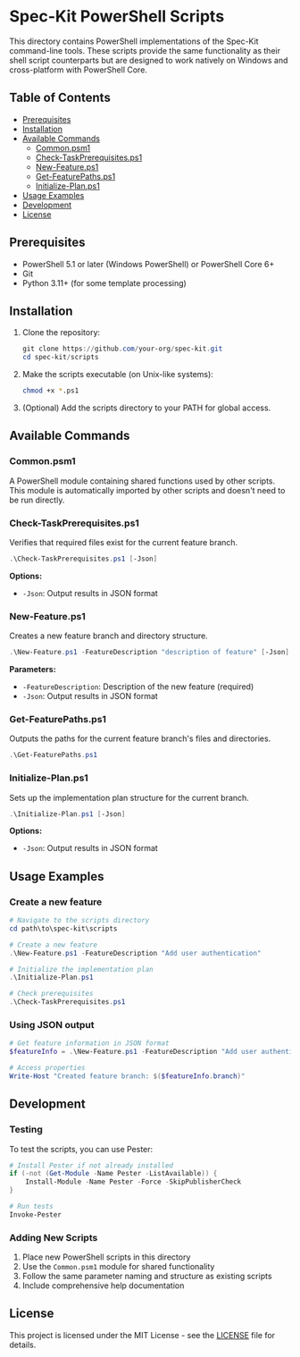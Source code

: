 # Spec-Kit PowerShell Scripts

This directory contains PowerShell implementations of the Spec-Kit command-line tools. These scripts provide the same functionality as their shell script counterparts but are designed to work natively on Windows and cross-platform with PowerShell Core.

## Table of Contents

- [Prerequisites](#prerequisites)
- [Installation](#installation)
- [Available Commands](#available-commands)
  - [Common.psm1](#commonpsm1)
  - [Check-TaskPrerequisites.ps1](#check-taskprerequisitesps1)
  - [New-Feature.ps1](#new-featureps1)
  - [Get-FeaturePaths.ps1](#get-featurepathsps1)
  - [Initialize-Plan.ps1](#initialize-planps1)
- [Usage Examples](#usage-examples)
- [Development](#development)
- [License](#license)

## Prerequisites

- PowerShell 5.1 or later (Windows PowerShell) or PowerShell Core 6+
- Git
- Python 3.11+ (for some template processing)

## Installation

1. Clone the repository:
   ```powershell
   git clone https://github.com/your-org/spec-kit.git
   cd spec-kit/scripts
   ```

2. Make the scripts executable (on Unix-like systems):
   ```bash
   chmod +x *.ps1
   ```

3. (Optional) Add the scripts directory to your PATH for global access.

## Available Commands

### Common.psm1

A PowerShell module containing shared functions used by other scripts. This module is automatically imported by other scripts and doesn't need to be run directly.

### Check-TaskPrerequisites.ps1

Verifies that required files exist for the current feature branch.

```powershell
.\Check-TaskPrerequisites.ps1 [-Json]
```

**Options:**
- `-Json`: Output results in JSON format

### New-Feature.ps1

Creates a new feature branch and directory structure.

```powershell
.\New-Feature.ps1 -FeatureDescription "description of feature" [-Json]
```

**Parameters:**
- `-FeatureDescription`: Description of the new feature (required)
- `-Json`: Output results in JSON format

### Get-FeaturePaths.ps1

Outputs the paths for the current feature branch's files and directories.

```powershell
.\Get-FeaturePaths.ps1
```

### Initialize-Plan.ps1

Sets up the implementation plan structure for the current branch.

```powershell
.\Initialize-Plan.ps1 [-Json]
```

**Options:**
- `-Json`: Output results in JSON format

## Usage Examples

### Create a new feature

```powershell
# Navigate to the scripts directory
cd path\to\spec-kit\scripts

# Create a new feature
.\New-Feature.ps1 -FeatureDescription "Add user authentication"

# Initialize the implementation plan
.\Initialize-Plan.ps1

# Check prerequisites
.\Check-TaskPrerequisites.ps1
```

### Using JSON output

```powershell
# Get feature information in JSON format
$featureInfo = .\New-Feature.ps1 -FeatureDescription "Add user authentication" -Json | ConvertFrom-Json

# Access properties
Write-Host "Created feature branch: $($featureInfo.branch)"
```

## Development

### Testing

To test the scripts, you can use Pester:

```powershell
# Install Pester if not already installed
if (-not (Get-Module -Name Pester -ListAvailable)) {
    Install-Module -Name Pester -Force -SkipPublisherCheck
}

# Run tests
Invoke-Pester
```

### Adding New Scripts

1. Place new PowerShell scripts in this directory
2. Use the `Common.psm1` module for shared functionality
3. Follow the same parameter naming and structure as existing scripts
4. Include comprehensive help documentation

## License

This project is licensed under the MIT License - see the [LICENSE](../LICENSE) file for details.
